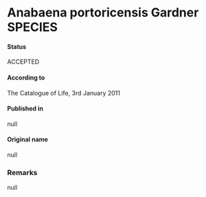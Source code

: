 # Anabaena portoricensis Gardner SPECIES

#### Status
ACCEPTED

#### According to
The Catalogue of Life, 3rd January 2011

#### Published in
null

#### Original name
null

### Remarks
null